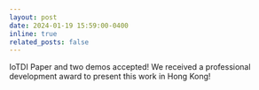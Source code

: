 ```yaml
---
layout: post
date: 2024-01-19 15:59:00-0400
inline: true
related_posts: false
---
```


IoTDI Paper and two demos accepted! We received a professional development award to present this work in Hong Kong!
